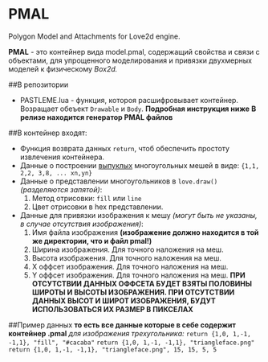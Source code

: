 # PMAL
Polygon Model and Attachments for Love2d engine.

__PMAL__ - это контейнер вида model.pmal, содержащий свойства и связи с объектами, для упрощенного моделирования и привязки двухмерных моделей к физическому _Box2d._

##В репозитории
- PASTLEME.lua - функция, котороя расшифровывает контейнер. Возращает обеъект `Drawable` и `Body`. __Подробная инструкция ниже__
__В релизе находится генератор PMAL файлов__

##В контейнер входят:
- Функция возврата данных `return`, чтоб обеспечить простоту извлечения контейнера.
- Данные о построении [выпуклых](https://ru.wikipedia.org/wiki/%D0%92%D1%8B%D0%BF%D1%83%D0%BA%D0%BB%D1%8B%D0%B9_%D0%BC%D0%BD%D0%BE%D0%B3%D0%BE%D1%83%D0%B3%D0%BE%D0%BB%D1%8C%D0%BD%D0%B8%D0%BA "Выпуклый многоугольник") многоугольных мешей в виде: `{1,1, 2,2, 3,8, ... xn,yn}`
- Данные о представлении многоугольников в `love.draw()` _(разделяются запятой)_:
    1. Метод отрисовки: `fill` или `line`
    2. Цвет отрисовки в hex представлении.
- Данные для привязки изображения к мешу _(могут быть не указаны, в случае отсутствия изображения)_:
    1. Имя файла изображения __(изображение должно находится в той же директории, что и файл pmal!)__
    2. Ширина изображения. Для точного наложения на меш.
    3. Высота изображения. Для точного наложения на меш.
    4. X оффсет изображения. Для точного наложения на меш.
    5. Y оффсет изображения. Для точного наложения на меш.
    __ПРИ ОТСУТСТВИИ ДАННЫХ ОФФСЕТА БУДЕТ ВЗЯТЫ ПОЛОВИНЫ ШИРОТЫ И ВЫСОТЫ ИЗОБРАЖЕНИЯ. ПРИ ОТСУТСТВИИ ДАННЫХ ВЫСОТ И ШИРОТ ИЗОБРАЖЕНИЯ, БУДУТ ИСПОЛЬЗОВАТЬСЯ ИХ РАЗМЕР В ПИКСЕЛАХ__

##Пример данных
__то есть все данные которые в себе содержит контейнер .pmal__
_для изображения трехугольника:_
`return {1,0, 1,-1, -1,1}, "fill", "#cacaba"`
`return {1,0, 1,-1, -1,1}, "triangleface.png"` 
`return {1,0, 1,-1, -1,1}, "triangleface.png", 15, 15, 5, 5`
